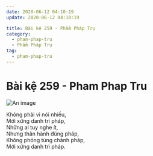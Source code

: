 ```yaml
---
date: 2020-06-12 04:10:19
update: 2020-06-12 04:10:19

title: Bài kệ 259 - Phẩm Pháp Trụ
category:
  - pham-phap-tru
  - Phẩm Pháp Trụ
tag:
  - pham-phap-tru
---
```


# Bài kệ 259 - Pham Phap Tru

![An image](/img/pham-phap-tru/pham-phap-tru-259.jpg)

Không phải vì nói nhiều,<br>Mới xứng danh trì pháp,<br>Những ai tuy nghe ít,<br>Nhưng thân hành đúng pháp,<br>Không phóng túng chánh pháp,<br>Mới xứng danh trì pháp.<br>
